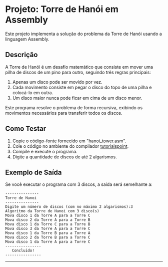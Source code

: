 # Projeto: Torre de Hanói em Assembly

Este projeto implementa a solução do problema da Torre de Hanói usando a linguagem Assembly.

## Descrição

A Torre de Hanói é um desafio matemático que consiste em mover uma pilha de discos de um pino para outro, seguindo três regras principais:

1. Apenas um disco pode ser movido por vez.
2. Cada movimento consiste em pegar o disco do topo de uma pilha e colocá-lo em outra.
3. Um disco maior nunca pode ficar em cima de um disco menor.

Este programa resolve o problema de forma recursiva, exibindo os movimentos necessários para transferir todos os discos.

## Como Testar

1. Copie o código-fonte fornecido em "hanoi_tower.asm".
2. Cole o código no ambiente do compilador [tutorialspoint](https://www.tutorialspoint.com/compile_assembly_online.php).
3. Compile e execute o programa.
4. Digite a quantidade de discos de até 2 algarismos.

## Exemplo de Saída

Se você executar o programa com 3 discos, a saída será semelhante a:

```
---------------
Torre de Hanoi
---------------
Digite um número de discos (com no máximo 2 algarismos):3
Algoritmo da Torre de Hanoi com 3 disco(s)
Mova disco 1 da Torre A para a Torre C 
Mova disco 2 da Torre A para a Torre B
Mova disco 1 da Torre C para a Torre B 
Mova disco 3 da Torre A para a Torre C 
Mova disco 1 da Torre B para a Torre A 
Mova disco 2 da Torre B para a Torre C 
Mova disco 1 da Torre A para a Torre C 
----------------
   Concluido!
----------------
```
---
